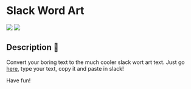# Slack Word Art
![](https://img.shields.io/badge/Slack%20Word%20Art-Working%20fine-green)
![](https://img.shields.io/badge/Discord%20Word%20Art-Not%20Stable-yellow)

## Description 📖
Convert your boring text to the much cooler slack wort art text. Just go [here](https://victorthury.github.io/slack-wordart/), type your text, copy it and paste in slack!

Have fun!
